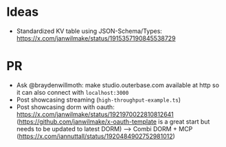 # Ideas

- Standardized KV table using JSON-Schema/Types: https://x.com/janwilmake/status/1915357190845538729

# PR

- Ask @braydenwillmoth: make studio.outerbase.com available at http so it can also connect with `localhost:3000`
- Post showcasing streaming (`high-throughput-example.ts`)
- Post showcasing dorm with oauth: https://x.com/janwilmake/status/1921970022810812641 (https://github.com/janwilmake/x-oauth-template is a great start but needs to be updated to latest DORM) --> Combi DORM + MCP (https://x.com/iannuttall/status/1920484902752981012)
